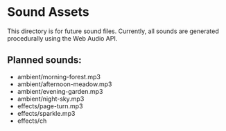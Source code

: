 # Sound Assets

This directory is for future sound files. Currently, all sounds are generated procedurally using the Web Audio API.

## Planned sounds:
- ambient/morning-forest.mp3
- ambient/afternoon-meadow.mp3
- ambient/evening-garden.mp3
- ambient/night-sky.mp3
- effects/page-turn.mp3
- effects/sparkle.mp3
- effects/ch
